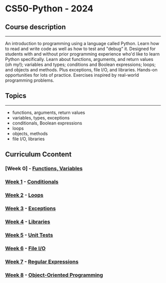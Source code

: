 # CS50-Python - 2024

## Course description
---------------------------

An introduction to programming using a language called Python. Learn how to read and write code as well as how to test and "debug" it. Designed for students with and without prior programming experience who'd like to learn Python specifically. Learn about functions, arguments, and return values (oh my!); variables and types; conditions and Boolean expressions; loops; and objects and methods. Plus exceptions, file I/O, and libraries. Hands-on opportunities for lots of practice. Exercises inspired by real-world programming problems.

## Topics
-----------------------------

- functions, arguments, return values
- variables, types, exceptions
- conditionals, Boolean expressions
- loops
- objects, methods
- file I/O, libraries

## Curriculum Ccontent

### [Week 0] - [Functions, Variables](https://cs50.harvard.edu/python/2022/weeks/0/)


### [Week 1](/Week%201/) - [Conditionals](https://cs50.harvard.edu/python/2022/weeks/1/)

### [Week 2](/Week%202/) - [Loops](https://cs50.harvard.edu/python/2022/weeks/2/)


### [Week 3](/Week%203/) - [Exceptions](https://cs50.harvard.edu/python/2022/weeks/3/)


### [Week 4](/Week%204/) - [Libraries](https://cs50.harvard.edu/python/2022/weeks/4/)


### [Week 5](/Week%205/) - [Unit Tests](https://cs50.harvard.edu/python/2022/weeks/5/)

### [Week 6](/Week%206/) - [File I/O](https://cs50.harvard.edu/python/2022/weeks/6/)


### [Week 7](/Week%207/) - [Regular Expressions](https://cs50.harvard.edu/python/2022/weeks/7/)


### [Week 8](/Week%208/) - [Object-Oriented Programming](https://cs50.harvard.edu/python/2022/weeks/8)
